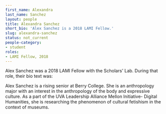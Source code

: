 ```yaml
---
first_name: Alexandra
last_name: Sanchez
layout: people
title: Alexandra Sanchez
short_bio: 'Alex Sanchez is a 2018 LAMI Fellow.'
slug: alexandra-sanchez
status: not_current
people-category:
- student
roles:
- LAMI Fellow, 2018
---
```

Alex Sanchez was a 2018 LAMI Fellow with the Scholars' Lab. During that role, their bio text was:

Alex Sanchez is a rising senior at Berry College. She is an anthropology major with an interest in the anthropology of the body and expressive culture. As a part of the UVA Leadership Alliance Mellon Initiative- Digital Humanities, she is researching the phenomenon of cultural fetishism in the context of museums. 
